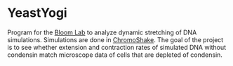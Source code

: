 # YeastYogi

Program for the [Bloom Lab](http://bloomlab.web.unc.edu/) to analyze dynamic stretching of DNA simulations. Simulations are done in [ChromoShake](http://bloomlab.web.unc.edu/files/2016/01/Mol.-Biol.-Cell-2016-Lawrimore-153-66.pdf). The goal of the project is to see whether extension and contraction rates of simulated DNA without condensin match microscope data of cells that are depleted of condensin. 
